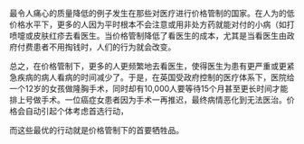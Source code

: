 最令人痛心的质量降低的例子发生在那些对医疗进行价格管制的国家。在人为的低价格水平下，更多的人因为平时根本不会注意或用非处方药就能对付的小病（如打喷嚏或皮肤红疹去看医生。当价格管制降低了看医生的成本，尤其是当看医生由政府付费患者不用掏钱时，人们的行为就会改变。

总之，在价格管制下，更多的人更频繁地去看医生，使得医生为患有更严重或更紧急疾病的病人看病的时间减少了。于是，在英国受政府控制的医疗体系下，医院给一个12岁的女孩做隆胸手术，同时却有10,000人要等待15个月甚至更长时间才能排上号做手术。一位癌症女患者因为手术一再推迟，最终病情恶化到无法医治。价格会自动引起个体考虑首选行动，

而这些最优的行动就是价格管制下的首要牺牲品。